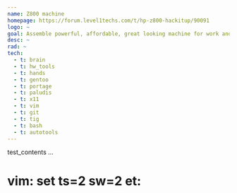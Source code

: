 ```yaml
---
name: Z800 machine
homepage: https://forum.level1techs.com/t/hp-z800-hackitup/90091
logo: ~
goal: Assemble powerful, affordable, great looking machine for work and fun
desc: ~
rad: ~
tech:
  - t: brain
  - t: hw_tools
  - t: hands
  - t: gentoo
  - t: portage
  - t: paludis
  - t: x11
  - t: vim
  - t: git
  - t: tig
  - t: bash
  - t: autotools
---
```

test_contents
...
# vim: set ts=2 sw=2 et:
